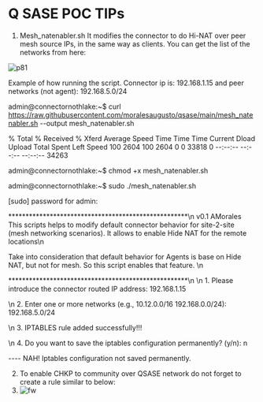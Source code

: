 # Q SASE POC TIPs

1. Mesh_natenabler.sh
It modifies the connector to do Hi-NAT over peer mesh source IPs, in the same way as clients.
You can get the list of the networks from here:

![p81](https://github.com/moralesaugusto/qsase/assets/16660407/130fd01a-2ac4-4334-adfa-f5c33717a9e6)


Example of how running the script. Connector ip is: 192.168.1.15 and peer networks (not agent): 192.168.5.0/24

admin@connectornothlake:~$ curl https://raw.githubusercontent.com/moralesaugusto/qsase/main/mesh_natenabler.sh --output mesh_natenabler.sh

  % Total    % Received % Xferd  Average Speed   Time    Time     Time  Current
                                 Dload  Upload   Total   Spent    Left  Speed
100  2604  100  2604    0     0  33818      0 --:--:-- --:--:-- --:--:-- 34263

admin@connectornothlake:~$ chmod +x mesh_natenabler.sh 

admin@connectornothlake:~$ sudo ./mesh_natenabler.sh 

[sudo] password for admin: 

****************************************************\n
v0.1 AMorales
This scripts helps to modify default connector behavior for site-2-site (mesh networking scenarios). It allows to enable Hide NAT for the remote locations\n

Take into consideration that default behavior for Agents is base on Hide NAT, but not for mesh. So this script enables that feature.  \n

****************************************************\n
\n 1. Please introduce the connector routed IP address: 192.168.1.15

\n 2. Enter one or more networks (e.g., 10.12.0.0/16 192.168.0.0/24): 192.168.5.0/24

\n 3. IPTABLES rule added successfully!!!

\n 4. Do you want to save the iptables configuration permanently? (y/n): n

---- NAH! Iptables configuration not saved permanently.

2. To enable CHKP to community over QSASE network do not forget to create a rule similar to below:
3. 
   ![fw](https://github.com/moralesaugusto/qsase/assets/16660407/8f1f65c6-53b9-46ef-9b8c-4332815aee5a)
